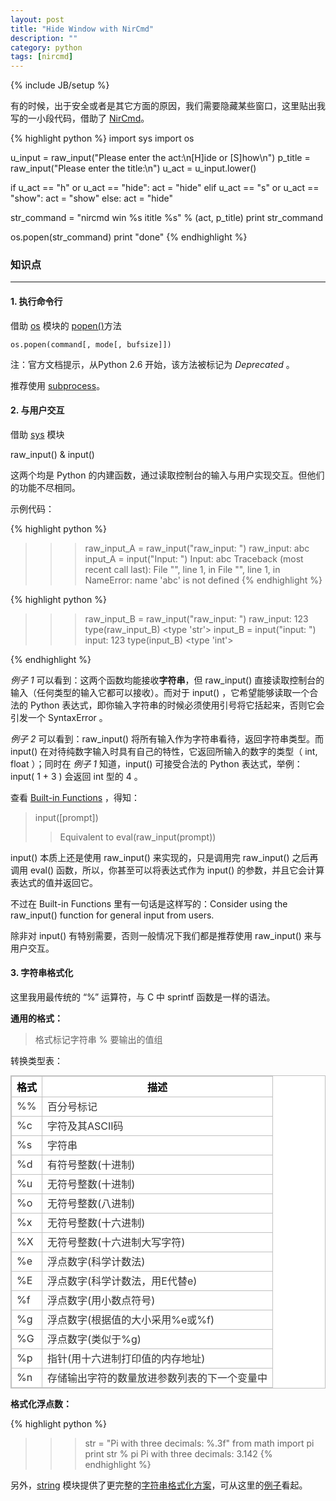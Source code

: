 ```yaml
---
layout: post
title: "Hide Window with NirCmd"
description: ""
category: python
tags: [nircmd]
---
```

{% include JB/setup %}

有的时候，出于安全或者是其它方面的原因，我们需要隐藏某些窗口，这里贴出我写的一小段代码，借助了 [NirCmd](http://www.nirsoft.net/utils/nircmd.html)。

{% highlight python %}
import sys
import os

u_input =  raw_input("Please enter the act:\n[H]ide or [S]how\n")
p_title =  raw_input("Please enter the title:\n")
u_act   =  u_input.lower()

if u_act == "h" or u_act == "hide":
	act = "hide"
elif u_act == "s" or u_act == "show":
	act = "show"
else:
	act = "hide"

str_command = "nircmd win %s ititle %s" % (act, p_title)
print str_command

os.popen(str_command)
print "done"
{% endhighlight %}


### 知识点
----


#### 1. 执行命令行

借助 [os](http://docs.python.org/2.7/library/os.html) 模块的 [popen()](http://docs.python.org/2.7/library/os.html#os.popen)方法

`os.popen(command[, mode[, bufsize]])`

注：官方文档提示，从Python 2.6 开始，该方法被标记为 *Deprecated* 。

推荐使用 [subprocess](http://docs.python.org/2.7/library/subprocess.html#module-subprocess)。

####  2. 与用户交互

借助 [sys](http://docs.python.org/2.7/library/sys.html) 模块

raw_input() & input()

这两个均是 Python 的内建函数，通过读取控制台的输入与用户实现交互。但他们的功能不尽相同。

示例代码：

{% highlight python %}
>>> raw_input_A = raw_input("raw_input: ")
 raw_input: abc
 >>> input_A = input("Input: ")
Input: abc
Traceback (most recent call last):
  File "<stdin>", line 1, in <module>
  File "<string>", line 1, in <module>
NameError: name 'abc' is not defined
{% endhighlight %}

{% highlight python %}
>>> raw_input_B = raw_input("raw_input: ")
 raw_input: 123
  >>> type(raw_input_B)
  <type 'str'>
 >>> input_B = input("input: ")
 input: 123
 >>> type(input_B)
 <type 'int'>
 >>>
{% endhighlight %}

*例子 1* 可以看到：这两个函数均能接收**字符串**，但 raw_input() 直接读取控制台的输入（任何类型的输入它都可以接收）。而对于 input() ，它希望能够读取一个合法的 Python 表达式，即你输入字符串的时候必须使用引号将它括起来，否则它会引发一个 SyntaxError 。

*例子 2* 可以看到：raw_input() 将所有输入作为字符串看待，返回字符串类型。而 input() 在对待纯数字输入时具有自己的特性，它返回所输入的数字的类型（ int, float ）；同时在 *例子 1* 知道，input() 可接受合法的 Python 表达式，举例：input( 1 + 3 ) 会返回 int 型的 4 。

查看 [Built-in Functions](http://docs.python.org/2/library/functions.html?highlight=input#built-in-functions) ，得知：


>input(\[prompt])
>>Equivalent to eval(raw_input(prompt))

input() 本质上还是使用 raw_input() 来实现的，只是调用完 raw_input() 之后再调用 eval() 函数，所以，你甚至可以将表达式作为 input() 的参数，并且它会计算表达式的值并返回它。

不过在 Built-in Functions 里有一句话是这样写的：Consider using the raw_input() function for general input from users.

除非对 input() 有特别需要，否则一般情况下我们都是推荐使用 raw_input() 来与用户交互。

#### 3. 字符串格式化

这里我用最传统的 “%” 运算符，与 C 中 sprintf 函数是一样的语法。

**通用的格式：**

>格式标记字符串 % 要输出的值组

转换类型表：

<table border="1" style="margin:0px;padding:0px;border:1px solid #C0C0C0;color:#333333;background-color:#FFFFFF;">
	<tbody>
		<tr>
			<th style="color:#000000;border:1px solid #C0C0C0;">
				格式
			</th>
			<th style="color:#000000;border:1px solid #C0C0C0;">
				描述
			</th>
		</tr>
	</tbody>
	<tbody>
		<tr>
			<td style="border:1px solid #C0C0C0;">
				%%
			</td>
			<td style="border:1px solid #C0C0C0;">
				百分号标记
			</td>
		</tr>
		<tr>
			<td style="border:1px solid #C0C0C0;">
				%c
			</td>
			<td style="border:1px solid #C0C0C0;">
				字符及其ASCII码
			</td>
		</tr>
		<tr>
			<td style="border:1px solid #C0C0C0;">
				%s
			</td>
			<td style="border:1px solid #C0C0C0;">
				字符串
			</td>
		</tr>
		<tr>
			<td style="border:1px solid #C0C0C0;">
				%d
			</td>
			<td style="border:1px solid #C0C0C0;">
				有符号整数(十进制)
			</td>
		</tr>
		<tr>
			<td style="border:1px solid #C0C0C0;">
				%u
			</td>
			<td style="border:1px solid #C0C0C0;">
				无符号整数(十进制)
			</td>
		</tr>
		<tr>
			<td style="border:1px solid #C0C0C0;">
				%o
			</td>
			<td style="border:1px solid #C0C0C0;">
				无符号整数(八进制)
			</td>
		</tr>
		<tr>
			<td style="border:1px solid #C0C0C0;">
				%x
			</td>
			<td style="border:1px solid #C0C0C0;">
				无符号整数(十六进制)
			</td>
		</tr>
		<tr>
			<td style="border:1px solid #C0C0C0;">
				%X
			</td>
			<td style="border:1px solid #C0C0C0;">
				无符号整数(十六进制大写字符)
			</td>
		</tr>
		<tr>
			<td style="border:1px solid #C0C0C0;">
				%e
			</td>
			<td style="border:1px solid #C0C0C0;">
				浮点数字(科学计数法)
			</td>
		</tr>
		<tr>
			<td style="border:1px solid #C0C0C0;">
				%E
			</td>
			<td style="border:1px solid #C0C0C0;">
				浮点数字(科学计数法，用E代替e)
			</td>
		</tr>
		<tr>
			<td style="border:1px solid #C0C0C0;">
				%f
			</td>
			<td style="border:1px solid #C0C0C0;">
				浮点数字(用小数点符号)
			</td>
		</tr>
		<tr>
			<td style="border:1px solid #C0C0C0;">
				%g
			</td>
			<td style="border:1px solid #C0C0C0;">
				浮点数字(根据值的大小采用%e或%f)
			</td>
		</tr>
		<tr>
			<td style="border:1px solid #C0C0C0;">
				%G
			</td>
			<td style="border:1px solid #C0C0C0;">
				浮点数字(类似于%g)
			</td>
		</tr>
		<tr>
			<td style="border:1px solid #C0C0C0;">
				%p
			</td>
			<td style="border:1px solid #C0C0C0;">
				指针(用十六进制打印值的内存地址)
			</td>
		</tr>
		<tr>
			<td style="border:1px solid #C0C0C0;">
				%n
			</td>
			<td style="border:1px solid #C0C0C0;">
				存储输出字符的数量放进参数列表的下一个变量中
			</td>
		</tr>
	</tbody>
</table>  


**格式化浮点数：**

{% highlight python %}
>>> str = "Pi with three decimals: %.3f"
>>> from math import pi
>>> print str % pi
Pi with three decimals: 3.142
{% endhighlight %}

另外，[string](http://docs.python.org/2/library/string.html) 模块提供了更完整的[字符串格式化方案](http://docs.python.org/2/library/string.html#string-formatting)，可从这里的[例子](http://docs.python.org/2/library/string.html#format-examples)看起。

 











